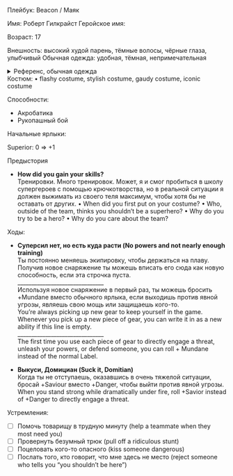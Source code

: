 Плейбук: Beacon / Маяк

Имя: Роберт Гилкрайст
Геройское имя: 

Возраст: 17

Внешность: высокий худой парень, тёмные волосы, чёрные глаза, улыбчивый
Обычная одежда: удобная, тёмная, непримечательная
<details>
  <summary>Референс, обычная одежда</summary>
  (Роберт в обычной одежде) https://github.com/egoludens/Reviews/blob/main/Masks/Chars/rob_gilchrist.jpg
</details>
Костюм:
• flashy costume, stylish costume, gaudy costume, iconic costume

Способности:
- Акробатика
- Рукопашный бой

Начальные ярлыки:

Superior: 0 => +1

Предыстория

- **How did you gain your skills?**  
Тренировки. Много тренировок. Может, я и смог пробиться в школу супергероев с помощью крючкотворства, но в реальной ситуации я должен выжимать из своего теля максимум, чтобы хотя бы не оставать от других.
• When did you first put on your costume?
• Who, outside of the team, thinks you shouldn’t be a superhero?
• Why do you try to be a hero?
• Why do you care about the team?

Ходы:

- **Суперсил нет, но есть куда расти (No powers and not nearly enough training)**  
Ты постоянно меняешь экипировку, чтобы держаться на плаву. Получив новое снаряжение ты можешь вписать его сюда как новую способность, если эта строчка пуста.  
\_______________________________  
Используя новое снаряжение в первый раз, ты можешь бросить +Mundane вместо обычного ярлыка, если выходишь против явной угрозы, являешь свою мощь или защищаешь кого-то.  
You’re always picking up new gear to keep yourself in the game. Whenever you pick up a new piece of gear, you can write it in as a new ability if this line is empty.  
\_______________________________  
The first time you use each piece of gear to directly engage a threat, unleash your powers, or defend someone, you can roll + Mundane instead of the normal Label.

- **Выкуси, Домициан (Suck it, Domitian)**  
Когда ты не отступаешь, оказавшись в очень тяжелой ситуации, бросай +Saviour вместо +Danger, чтобы выйти против явной угрозы.
When you stand strong while dramatically under fire, roll +Savior instead of +Danger to directly engage a threat.

Устремления:
- [ ] Помочь товарищу в трудную минуту (help a teammate when they most need you)
- [ ] Провернуть безумный трюк (pull off a ridiculous stunt)
- [ ] Поцеловать кого-то опасного (kiss someone dangerous)
- [ ] Послать того, кто говорит, что мне здесь не место (reject someone who tells you “you shouldn’t be here”)
